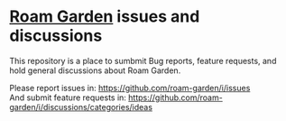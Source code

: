 # [Roam Garden](https://roam.garden/) issues and discussions

This repository is a place to sumbmit Bug reports, feature requests, and hold general discussions about Roam Garden. 

Please report issues in: https://github.com/roam-garden/i/issues  
And submit feature requests in: https://github.com/roam-garden/i/discussions/categories/ideas
